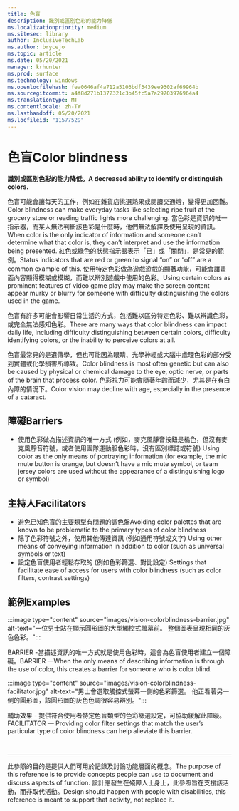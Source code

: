 ```yaml
---
title: 色盲
description: 識別或區別色彩的能力降低
ms.localizationpriority: medium
ms.sitesec: library
author: InclusiveTechLab
ms.author: brycejo
ms.topic: article
ms.date: 05/20/2021
manager: krhunter
ms.prod: surface
ms.technology: windows
ms.openlocfilehash: fea0646af4a712a5103bdf3439ee9302af69964b
ms.sourcegitcommit: a4f8d271b1372321c3b45fc5a7a29703976964a4
ms.translationtype: MT
ms.contentlocale: zh-TW
ms.lasthandoff: 05/20/2021
ms.locfileid: "11577529"
---
```

# <a name="color-blindness"></a><span data-ttu-id="2b1d9-103">色盲</span><span class="sxs-lookup"><span data-stu-id="2b1d9-103">Color blindness</span></span>

**<span data-ttu-id="2b1d9-104">識別或區別色彩的能力降低。</span><span class="sxs-lookup"><span data-stu-id="2b1d9-104">A decreased ability to identify or distinguish colors.</span></span>**

<span data-ttu-id="2b1d9-105">色盲可能會讓每天的工作，例如在雜貨店挑選熟果或閱讀交通燈，變得更加困難。</span><span class="sxs-lookup"><span data-stu-id="2b1d9-105">Color blindness can make everyday tasks like selecting ripe fruit at the grocery store or reading traffic lights more challenging.</span></span> <span data-ttu-id="2b1d9-106">當色彩是資訊的唯一指示器，而某人無法判斷該色彩是什麼時，他們無法解譯及使用呈現的資訊。</span><span class="sxs-lookup"><span data-stu-id="2b1d9-106">When color is the only indicator of information and someone can’t determine what that color is, they can’t interpret and use the information being presented.</span></span> <span data-ttu-id="2b1d9-107">紅色或綠色的狀態指示器表示「已」或「關閉」，是常見的範例。</span><span class="sxs-lookup"><span data-stu-id="2b1d9-107">Status indicators that are red or green to signal “on” or “off” are a common example of this.</span></span> <span data-ttu-id="2b1d9-108">使用特定色彩做為遊戲遊戲的顯著功能，可能會讓畫面內容顯得模糊或模糊，而難以辨別遊戲中使用的色彩。</span><span class="sxs-lookup"><span data-stu-id="2b1d9-108">Using certain colors as prominent features of video game play may make the screen content appear murky or blurry for someone with difficulty distinguishing the colors used in the game.</span></span>

<span data-ttu-id="2b1d9-109">色盲有許多可能會影響日常生活的方式，包括難以區分特定色彩、難以辨識色彩，或完全無法感知色彩。</span><span class="sxs-lookup"><span data-stu-id="2b1d9-109">There are many ways that color blindness can impact daily life, including difficulty distinguishing between certain colors, difficulty identifying colors, or the inability to perceive colors at all.</span></span>

<span data-ttu-id="2b1d9-110">色盲最常見的是遺傳學，但也可能因為眼睛、光學神經或大腦中處理色彩的部分受到實體或化學損害所導致。</span><span class="sxs-lookup"><span data-stu-id="2b1d9-110">Color blindness is most often genetic but can also be caused by physical or chemical damage to the eye, optic nerve, or parts of the brain that process color.</span></span> <span data-ttu-id="2b1d9-111">色彩視力可能會隨著年齡而減少，尤其是在有白內障的情況下。</span><span class="sxs-lookup"><span data-stu-id="2b1d9-111">Color vision may decline with age, especially in the presence of a cataract.</span></span>

## <a name="barriers"></a><span data-ttu-id="2b1d9-112">障礙</span><span class="sxs-lookup"><span data-stu-id="2b1d9-112">Barriers</span></span>
* <span data-ttu-id="2b1d9-113">使用色彩做為描述資訊的唯一方式 (例如，麥克風靜音按鈕是橘色，但沒有麥克風靜音符號，或者使用團隊運動服色彩時，沒有區別標誌或符號) </span><span class="sxs-lookup"><span data-stu-id="2b1d9-113">Using color as the only means of portraying information (for example, the mic mute button is orange, but doesn’t have a mic mute symbol, or team jersey colors are used without the appearance of a distinguishing logo or symbol)</span></span>

## <a name="facilitators"></a><span data-ttu-id="2b1d9-114">主持人</span><span class="sxs-lookup"><span data-stu-id="2b1d9-114">Facilitators</span></span>
* <span data-ttu-id="2b1d9-115">避免已知色盲的主要類型有問題的調色盤</span><span class="sxs-lookup"><span data-stu-id="2b1d9-115">Avoiding color palettes that are known to be problematic to the primary types of color blindness</span></span>
* <span data-ttu-id="2b1d9-116">除了色彩符號之外，使用其他傳達資訊 (例如通用符號或文字) </span><span class="sxs-lookup"><span data-stu-id="2b1d9-116">Using other means of conveying information in addition to color (such as universal symbols or text)</span></span>
* <span data-ttu-id="2b1d9-117">設定色盲使用者輕鬆存取的 (例如色彩篩選、對比設定) </span><span class="sxs-lookup"><span data-stu-id="2b1d9-117">Settings that facilitate ease of access for users with color blindness (such as color filters, contrast settings)</span></span>


## <a name="examples"></a><span data-ttu-id="2b1d9-118">範例</span><span class="sxs-lookup"><span data-stu-id="2b1d9-118">Examples</span></span>

:::image type="content" source="images/vision-colorblindness-barrier.jpg" alt-text="一位男士站在顯示圓形圖的大型觸控式螢幕前。 整個圖表呈現相同的灰色色彩。":::

<span data-ttu-id="2b1d9-121">BARRIER -當描述資訊的唯一方式就是使用色彩時，這會為色盲使用者建立一個障礙。</span><span class="sxs-lookup"><span data-stu-id="2b1d9-121">BARRIER —When the only means of describing information is through the use of color, this creates a barrier for someone who is color blind.</span></span> 

:::image type="content" source="images/vision-colorblindness-facilitator.jpg" alt-text="男士會選取觸控式螢幕一側的色彩篩選。 他正看著另一側的圓形圖，該圓形圖的灰色色調很容易辨別。":::

<span data-ttu-id="2b1d9-124">輔助效果 - 提供符合使用者特定色盲類型的色彩篩選設定，可協助緩解此障礙。</span><span class="sxs-lookup"><span data-stu-id="2b1d9-124">FACILITATOR — Providing color filter settings that match the user’s particular type of color blindness can help alleviate this barrier.</span></span> 

&nbsp;

[comment]: # (頁腳語句)
___
<span data-ttu-id="2b1d9-126">此參照的目的是提供人們可用於記錄及討論功能層面的概念。</span><span class="sxs-lookup"><span data-stu-id="2b1d9-126">The purpose of this reference is to provide concepts people can use to document and discuss aspects of function.</span></span> <span data-ttu-id="2b1d9-127">設計應發生在殘障人士身上，此參照旨在支援該活動，而非取代活動。</span><span class="sxs-lookup"><span data-stu-id="2b1d9-127">Design should happen with people with disabilities, this reference is meant to support that activity, not replace it.</span></span> 
